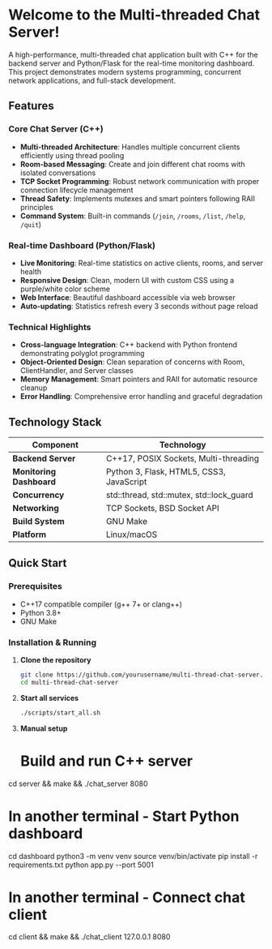 # Welcome to the Multi-threaded Chat Server!
A high-performance, multi-threaded chat application built with C++ for the backend server and Python/Flask for the real-time monitoring dashboard. This project demonstrates modern systems programming, concurrent network applications, and full-stack development.
## Features

### Core Chat Server (C++)
- **Multi-threaded Architecture**: Handles multiple concurrent clients efficiently using thread pooling
- **Room-based Messaging**: Create and join different chat rooms with isolated conversations
- **TCP Socket Programming**: Robust network communication with proper connection lifecycle management
- **Thread Safety**: Implements mutexes and smart pointers following RAII principles
- **Command System**: Built-in commands (`/join`, `/rooms`, `/list`, `/help`, `/quit`)

### Real-time Dashboard (Python/Flask)
- **Live Monitoring**: Real-time statistics on active clients, rooms, and server health
- **Responsive Design**: Clean, modern UI with custom CSS using a purple/white color scheme
- **Web Interface**: Beautiful dashboard accessible via web browser
- **Auto-updating**: Statistics refresh every 3 seconds without page reload

### Technical Highlights
- **Cross-language Integration**: C++ backend with Python frontend demonstrating polyglot programming
- **Object-Oriented Design**: Clean separation of concerns with Room, ClientHandler, and Server classes
- **Memory Management**: Smart pointers and RAII for automatic resource cleanup
- **Error Handling**: Comprehensive error handling and graceful degradation

## Technology Stack

| Component | Technology |
|-----------|------------|
| **Backend Server** | C++17, POSIX Sockets, Multi-threading |
| **Monitoring Dashboard** | Python 3, Flask, HTML5, CSS3, JavaScript |
| **Concurrency** | std::thread, std::mutex, std::lock_guard |
| **Networking** | TCP Sockets, BSD Socket API |
| **Build System** | GNU Make |
| **Platform** | Linux/macOS |


## Quick Start

### Prerequisites
- C++17 compatible compiler (g++ 7+ or clang++)
- Python 3.8+
- GNU Make

### Installation & Running

1. **Clone the repository**
   ```bash
   git clone https://github.com/yourusername/multi-thread-chat-server.git
   cd multi-thread-chat-server

2. **Start all services**
   ```bash
   ./scripts/start_all.sh

4. **Manual setup**
   # Build and run C++ server
  cd server && make && ./chat_server 8080

  # In another terminal - Start Python dashboard
  cd dashboard
  python3 -m venv venv
  source venv/bin/activate
  pip install -r requirements.txt
  python app.py --port 5001
  
  # In another terminal - Connect chat client
  cd client && make && ./chat_client 127.0.0.1 8080
